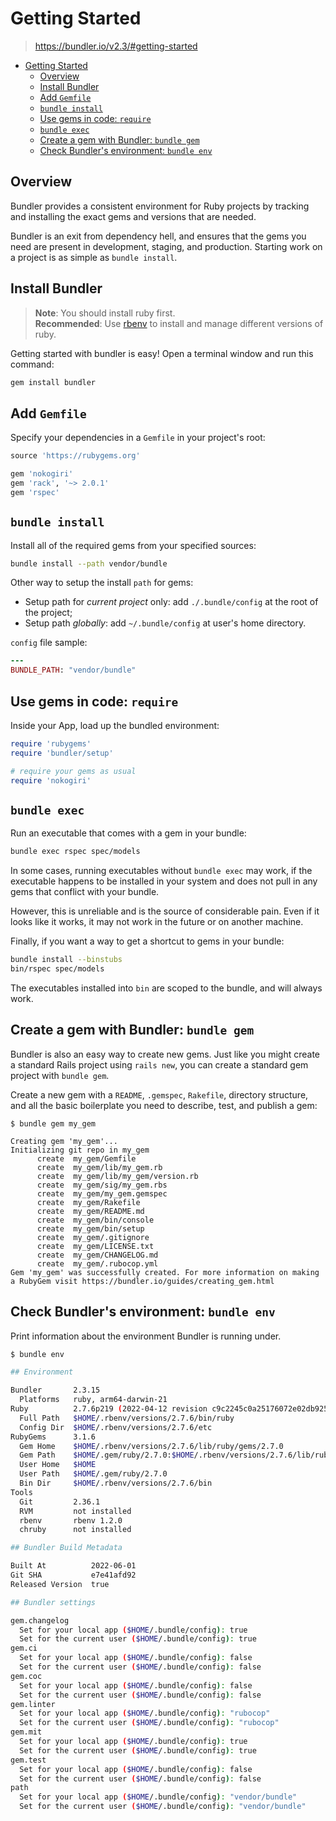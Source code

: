 # Getting Started

> <https://bundler.io/v2.3/#getting-started>

- [Getting Started](#getting-started)
  - [Overview](#overview)
  - [Install Bundler](#install-bundler)
  - [Add `Gemfile`](#add-gemfile)
  - [`bundle install`](#bundle-install)
  - [Use gems in code: `require`](#use-gems-in-code-require)
  - [`bundle exec`](#bundle-exec)
  - [Create a gem with Bundler: `bundle gem`](#create-a-gem-with-bundler-bundle-gem)
  - [Check Bundler's environment: `bundle env`](#check-bundlers-environment-bundle-env)

## Overview

Bundler provides a consistent environment for Ruby projects by tracking and installing the exact gems and versions that are needed.

Bundler is an exit from dependency hell, and ensures that the gems you need are present in development, staging, and production. Starting work on a project is as simple as `bundle install`.

## Install Bundler

> **Note**: You should install ruby first.  
> **Recommended**: Use [rbenv](https://github.com/rbenv/rbenv) to install and manage different versions of ruby.

Getting started with bundler is easy! Open a terminal window and run this command:

```sh
gem install bundler
```

## Add `Gemfile`

Specify your dependencies in a `Gemfile` in your project's root:

```ruby
source 'https://rubygems.org'

gem 'nokogiri'
gem 'rack', '~> 2.0.1'
gem 'rspec'
```

## `bundle install`

Install all of the required gems from your specified sources:

```sh
bundle install --path vendor/bundle
```

Other way to setup the install `path` for gems:

- Setup path for *current project* only: add `./.bundle/config` at the root of the project;
- Setup path *globally*: add `~/.bundle/config` at user's home directory.

`config` file sample:

```ruby
---
BUNDLE_PATH: "vendor/bundle"
```

## Use gems in code: `require`

Inside your App, load up the bundled environment:

```ruby
require 'rubygems'
require 'bundler/setup'

# require your gems as usual
require 'nokogiri'
```

## `bundle exec`

Run an executable that comes with a gem in your bundle:

```sh
bundle exec rspec spec/models
```

In some cases, running executables without `bundle exec` may work, if the executable happens to be installed in your system and does not pull in any gems that conflict with your bundle.

However, this is unreliable and is the source of considerable pain. Even if it looks like it works, it may not work in the future or on another machine.

Finally, if you want a way to get a shortcut to gems in your bundle:

```sh
bundle install --binstubs
bin/rspec spec/models
```

The executables installed into `bin` are scoped to the bundle, and will always work.

## Create a gem with Bundler: `bundle gem`

Bundler is also an easy way to create new gems. Just like you might create a standard Rails project using `rails new`, you can create a standard gem project with `bundle gem`.

Create a new gem with a `README`, `.gemspec`, `Rakefile`, directory structure, and all the basic boilerplate you need to describe, test, and publish a gem:

```console
$ bundle gem my_gem

Creating gem 'my_gem'...
Initializing git repo in my_gem
      create  my_gem/Gemfile
      create  my_gem/lib/my_gem.rb
      create  my_gem/lib/my_gem/version.rb
      create  my_gem/sig/my_gem.rbs
      create  my_gem/my_gem.gemspec
      create  my_gem/Rakefile
      create  my_gem/README.md
      create  my_gem/bin/console
      create  my_gem/bin/setup
      create  my_gem/.gitignore
      create  my_gem/LICENSE.txt
      create  my_gem/CHANGELOG.md
      create  my_gem/.rubocop.yml
Gem 'my_gem' was successfully created. For more information on making a RubyGem visit https://bundler.io/guides/creating_gem.html
```

## Check Bundler's environment: `bundle env`

Print information about the environment Bundler is running under.

```sh
$ bundle env

## Environment

Bundler       2.3.15
  Platforms   ruby, arm64-darwin-21
Ruby          2.7.6p219 (2022-04-12 revision c9c2245c0a25176072e02db9254f0e0c84c805cd) [arm64-darwin-21]
  Full Path   $HOME/.rbenv/versions/2.7.6/bin/ruby
  Config Dir  $HOME/.rbenv/versions/2.7.6/etc
RubyGems      3.1.6
  Gem Home    $HOME/.rbenv/versions/2.7.6/lib/ruby/gems/2.7.0
  Gem Path    $HOME/.gem/ruby/2.7.0:$HOME/.rbenv/versions/2.7.6/lib/ruby/gems/2.7.0
  User Home   $HOME
  User Path   $HOME/.gem/ruby/2.7.0
  Bin Dir     $HOME/.rbenv/versions/2.7.6/bin
Tools
  Git         2.36.1
  RVM         not installed
  rbenv       rbenv 1.2.0
  chruby      not installed

## Bundler Build Metadata

Built At          2022-06-01
Git SHA           e7e41afd92
Released Version  true

## Bundler settings

gem.changelog
  Set for your local app ($HOME/.bundle/config): true
  Set for the current user ($HOME/.bundle/config): true
gem.ci
  Set for your local app ($HOME/.bundle/config): false
  Set for the current user ($HOME/.bundle/config): false
gem.coc
  Set for your local app ($HOME/.bundle/config): false
  Set for the current user ($HOME/.bundle/config): false
gem.linter
  Set for your local app ($HOME/.bundle/config): "rubocop"
  Set for the current user ($HOME/.bundle/config): "rubocop"
gem.mit
  Set for your local app ($HOME/.bundle/config): true
  Set for the current user ($HOME/.bundle/config): true
gem.test
  Set for your local app ($HOME/.bundle/config): false
  Set for the current user ($HOME/.bundle/config): false
path
  Set for your local app ($HOME/.bundle/config): "vendor/bundle"
  Set for the current user ($HOME/.bundle/config): "vendor/bundle"
```